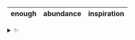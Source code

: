 | enough | abundance | inspiration |
| :----: | :-------: | :---------: |

<details>
  <summary>✨</summary>
  These words are chosen at random each day. New words will appear here tomorrow morning.
</details>